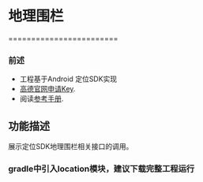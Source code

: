 # 地理围栏
========================
### 前述
- 工程基于Android 定位SDK实现
- [高德官网申请Key](http://lbs.amap.com/dev/#/).
- 阅读[参考手册](http://a.amap.com/lbs/static/unzip/Android_Location_Doc/index.html).

## 功能描述 ##
展示定位SDK地理围栏相关接口的调用。

### gradle中引入location模块，建议下载完整工程运行 ###

